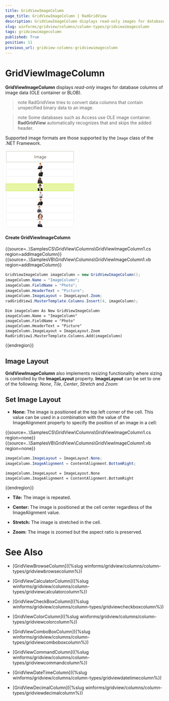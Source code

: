 ```yaml
---
title: GridViewImageColumn
page_title: GridViewImageColumn | RadGridView
description: GridViewImageColumn displays read-only images for database columns of image data. 
slug: winforms/gridview/columns/column-types/gridviewimagecolumn
tags: gridviewimagecolumn
published: True
position: 11
previous_url: gridview-columns-gridviewimagecolumn
---
```


# GridViewImageColumn

__GridViewImageColumn__ displays *read-only* images for database columns of image data (OLE container or BLOB). 

>note RadGridView tries to convert data columns that contain unspecified binary data to an image.
>

>note Some databases such as Access use OLE image container. **RadGridView** automatically recognizes that and skips the added header.
>

Supported image formats are those supported by the `Image` class of the .NET Framework. 

![gridview-columns-gridviewimagecolumn 001](images/gridview-columns-gridviewimagecolumn001.png)

#### Create GridViewImageColumn

{{source=..\SamplesCS\GridView\Columns\GridViewImageColumn1.cs region=addImageColumn}} 
{{source=..\SamplesVB\GridView\Columns\GridViewImageColumn1.vb region=addImageColumn}} 

````C#
GridViewImageColumn imageColumn = new GridViewImageColumn();
imageColumn.Name = "ImageColumn";
imageColumn.FieldName = "Photo";
imageColumn.HeaderText = "Picture";
imageColumn.ImageLayout = ImageLayout.Zoom;           
radGridView1.MasterTemplate.Columns.Insert(4, imageColumn);

````
````VB.NET
Dim imageColumn As New GridViewImageColumn
imageColumn.Name = "ImageColumn"
imageColumn.FieldName = "Photo"
imageColumn.HeaderText = "Picture"
imageColumn.ImageLayout = ImageLayout.Zoom
RadGridView1.MasterTemplate.Columns.Add(imageColumn)

````

{{endregion}} 

## Image Layout

__GridViewImageColumn__ also implements resizing functionality where sizing is controlled by the __ImageLayout__ property. __ImageLayout__ can be set to one of the following: *None*, *Tile*, *Center*, *Stretch* and *Zoom*:

## Set Image Layout

* __None:__ The image is positioned at the top left corner of the cell. This value can be used in a combination with the value of the ImageAlignment property to specify the position of an image in a cell:

{{source=..\SamplesCS\GridView\Columns\GridViewImageColumn1.cs region=none}} 
{{source=..\SamplesVB\GridView\Columns\GridViewImageColumn1.vb region=none}} 

````C#
imageColumn.ImageLayout = ImageLayout.None;
imageColumn.ImageAlignment = ContentAlignment.BottomRight;

````
````VB.NET
imageColumn.ImageLayout = ImageLayout.None
imageColumn.ImageAlignment = ContentAlignment.BottomRight

````

{{endregion}} 

* __Tile:__ The image is repeated.

* __Center:__ The image is positioned at the cell center regardless of the ImageAlignment value.

* __Stretch:__  The image is stretched in the cell.

* __Zoom:__ The image is zoomed but the aspect ratio is preserved.


# See Also

* [GridViewBrowseColumn]({%slug winforms/gridview/columns/column-types/gridviewbrowsecolumn%})

* [GridViewCalculatorColumn]({%slug winforms/gridview/columns/column-types/gridviewcalculatorcolumn%})

* [GridViewCheckBoxColumn]({%slug winforms/gridview/columns/column-types/gridviewcheckboxcolumn%})

* [GridViewColorColumn]({%slug winforms/gridview/columns/column-types/gridviewcolorcolumn%})

* [GridViewComboBoxColumn]({%slug winforms/gridview/columns/column-types/gridviewcomboboxcolumn%})

* [GridViewCommandColumn]({%slug winforms/gridview/columns/column-types/gridviewcommandcolumn%})

* [GridViewDateTimeColumn]({%slug winforms/gridview/columns/column-types/gridviewdatetimecolumn%})

* [GridViewDecimalColumn]({%slug winforms/gridview/columns/column-types/gridviewdecimalcolumn%})

